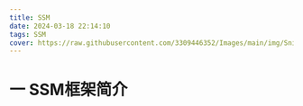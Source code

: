 ```yaml
---
title: SSM
date: 2024-03-18 22:14:10
tags: SSM
cover: https://raw.githubusercontent.com/3309446352/Images/main/img/Snipaste_2024-02-04_23-53-27.png
---
```

# 一 SSM框架简介
